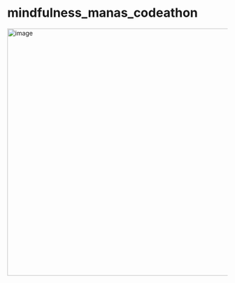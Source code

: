 ﻿# mindfulness_manas_codeathon
<img width="1028" height="566" alt="image" src="https://github.com/user-attachments/assets/1f838025-45fb-47dc-b76a-a79f7aae9b5e" />
